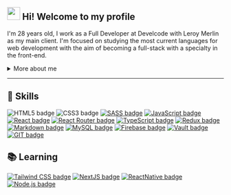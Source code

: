 ## <img src="https://media.giphy.com/media/hvRJCLFzcasrR4ia7z/giphy.gif" width="30px"> Hi! Welcome to my profile

I'm 28 years old, I work as a Full Developer at Develcode with Leroy Merlin as my main client. I'm focused on studying the most current languages for web development with the aim of becoming a full-stack with a specialty in the front-end.

<details>
<summary>More about me</summary>

I have experience in the industrial market as a machine operator, being responsible for programming the cutting of parts at the beginning of the production line of almost 100 people.

I also worked with automation, having already developed a patented and automated product, a process for making industrial sewing machines, triggering cuts to separate parts in 0.7 milliseconds with embedded programming in C and C ++, boosting production and avoiding waste of materials.

</details>

---

## 📌 Skills

![HTML5 badge](https://img.shields.io/badge/HTML5-E34F26?style=for-the-badge&logo=html5&logoColor=white)
![CSS3 badge](https://img.shields.io/badge/CSS3-1572B6?style=for-the-badge&logo=css3&logoColor=white)
[![SASS badge](https://img.shields.io/badge/Sass-CC6699?style=for-the-badge&logo=sass&logoColor=white)](https://sass-lang.com/)
[![JavaScript badge](https://img.shields.io/badge/JavaScript-F7DF1E?style=for-the-badge&logo=javascript&logoColor=black)](https://developer.mozilla.org/pt-BR/docs/Web/JavaScript)
[![React badge](https://img.shields.io/badge/React-20232A?style=for-the-badge&logo=react&logoColor=61DAFB)](https://reactjs.org)
[![React Router badge](https://img.shields.io/badge/React_Router-CA4245?style=for-the-badge&logo=react-router&logoColor=white)](https://reactrouter.com/en/main)
[![TypeScript badge](https://img.shields.io/badge/TypeScript-007ACC?style=for-the-badge&logo=typescript&logoColor=white)](https://www.typescriptlang.org/)
[![Redux badge](https://img.shields.io/badge/Redux-593D88?style=for-the-badge&logo=redux&logoColor=white)](https://redux.js.org/)
[![Markdown badge](https://img.shields.io/badge/Markdown-000000?style=for-the-badge&logo=markdown&logoColor=white)](https://www.markdownguide.org/)
[![MySQL badge](https://img.shields.io/badge/MySQL-00000F?style=for-the-badge&logo=mysql&logoColor=white)](https://www.mysql.com/)
[![Firebase badge](https://img.shields.io/badge/Firebase-F29D0C?style=for-the-badge&logo=firebase&logoColor=white)](https://firebase.google.com/)
[![Vault badge](https://img.shields.io/badge/Vault-FFFFFF?style=for-the-badge&logo=vault&logoColor=black)](https://www.hashicorp.com/products/vault)
[![GIT badge](https://img.shields.io/badge/Git-E34F26?style=for-the-badge&logo=git&logoColor=white)](https://git-scm.com/)

## 📚 Learning

[![Tailwind CSS badge](https://img.shields.io/badge/Tailwind_CSS-38B2AC?style=for-the-badge&logo=tailwind-css&logoColor=white)](https://tailwindcss.com/)
[![NextJS badge](https://img.shields.io/badge/-NextJS-333333?style=for-the-badge&logo=next.js&logoColor=white)]([https://nodejs.org/en/](https://nextjs.org/))
[![ReactNative badge](https://img.shields.io/badge/React_Native-20232A?style=for-the-badge&logo=react&logoColor=61DAFB)](https://reactnative.dev)
[![Node.js badge](https://img.shields.io/badge/Node.js-43853D?style=for-the-badge&logo=node.js&logoColor=white)](https://nodejs.org/en/)
